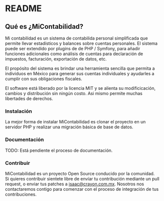 # README

## Qué es ¿MiContabilidad?

Mi contabilidad es un sistema de contabilida personal simplificada
que permite llevar estadísticos y balances sobre cuentas personales.
El sistema puede ser extendido por plugins de de PHP / Symfony,
para añadir funciones adicionales como análisis de cuentas para declaración de impuestos,
facturación, exportación de datos, etc.

El propósito del sistema es brindar una herramienta sencilla que
permita a individuos en México para  generar sus cuentas individuales
y ayudarles a cumplir con sus obligaciones fiscales.

El software está liberado por la licencia MIT y se alienta su modificicación,
cambios y distribución sin ningún costo. Asi mismo permite muchas libertades
de derechos.

### Instalación

La mejor forma de instalar MiContabilidad es clonar el proyecto en un
servidor PHP y realizar una migración básica de base de datos.

### Documentación

TODO: Está pendiente el proceso de documentación.

### Contribuir

MiContabilidad es un proyecto Open Source conducido por la comunidad.
Si quieres contribuir sientete libre de envíar tu contribución mediante un pull
request, o enviar tus patches a isaac@crayon.com.mx. Nosotros nos contactaremos
contigo para comenzar con el proceso de integración de tus contribuciones.